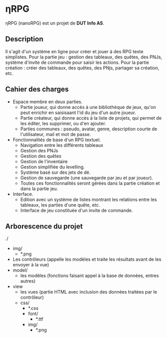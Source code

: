 # ηRPG
ηRPG (nanoRPG) est un projet de **DUT Info AS**.

## Description

Il s'agit d'un système en ligne pour créer et jouer à des RPG texte simplistes. Pour la partie jeu : gestion des tableaux, des quêtes, des PNJs, système d'invite de commande pour saisir les actions. Pour la partie création : créer des tableaux, des quêtes, des PNjs, partager sa création, etc.

## Cahier des charges

- Espace membre en deux parties.
  - Partie joueur, qui donne accès à une bibliothèque de jeux, qu'on peut enrichir en saisisaant l'id du jeu d'un autre joueur.
  - Partie créateur, qui donne accès à la liste de projets, qui permet de les éditer, les supprimer, ou d'en ajouter.
  - Parties communes : pseudo, avatar, genre, description courte de l'utilisateur, mail et mot de passe.
- Fonctionnalités de base d'un RPG textuel.
  - Navigation entre les différents tableaux
  - Gestion des PNJs
  - Gestion des quêtes
  - Gestion de l'inventaire
  - Gestion simplifiée du levelling.
  - Système basé sur des jets de dé.
  - Gestion de sauvegarde (une sauvegarde par jeu et par joueur).
  - Toutes ces fonctionnalités seront gérées dans la partie création et dans la partie jeu.
- Interface.
  - Edition avec un système de listes montrant les relations entre les tableaux, les parties d'une quête, etc.
  - Interface de jeu constituée d'un invite de commande.

## Arborescence du projet

./
- img/
  - \*.png
- Les contrôleurs (appelle les modèles et traite les résultats avant de les envoyer à la vue)
- model/
  - les modèles (fonctions faisant appel à la base de données, entres autres)
- view
  - les vues (partie HTML avec inclusion des données traitées par le contrôleur)
  - css/
    - \*.css
    - font/
      - \*.ttf
    - img/
      - \*.png
